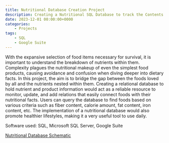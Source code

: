```yaml
---
title: Nutritional Database Creation Project
description: Creating a Nutritional SQL Database to track the Contents of Food.
date: 2023-12-01 00:00:00+0000
categories:
    - Projects
tags:
    - SQL
    - Google Suite
---
```


With the expansive selection of food items necessary for survival, it is important to understand the breakdown of nutrients within them. Complexity plagues the nutritional makeup of even the simplest food products, causing avoidance and confusion when diving deeper into dietary facts. In this project, the aim is to bridge the gap between the foods loved by all and the nutrients nested within them. Creating a relational database to hold nutrient and product information would act as a reliable resource to monitor, update, and add relations that easily connect foods with their nutritional facts. Users can query the database to find foods based on various criteria such as fiber content, calorie amount, fat content, iron content, etc. The implementation of a nutritional database would also promote healthier lifestyles, making it a very useful tool to use daily.

Software used: SQL, Microsoft SQL Server, Google Suite

[Nutritional Database Schematic](https://arnoldant.github.io/website/posts/pp6/TP-NDS.pdf)
